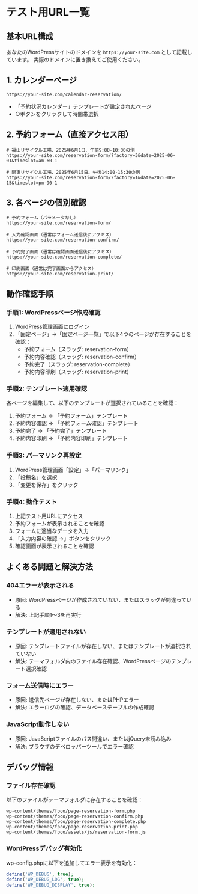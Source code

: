 # テスト用URL一覧

## 基本URL構成
あなたのWordPressサイトのドメインを `https://your-site.com` として記載しています。
実際のドメインに置き換えてご使用ください。

## 1. カレンダーページ
```
https://your-site.com/calendar-reservation/
```
- 「予約状況カレンダー」テンプレートが設定されたページ
- ○ボタンをクリックして時間帯選択

## 2. 予約フォーム（直接アクセス用）
```
# 福山リサイクル工場、2025年6月1日、午前9:00-10:00の例
https://your-site.com/reservation-form/?factory=3&date=2025-06-01&timeslot=am-60-1

# 関東リサイクル工場、2025年6月15日、午後14:00-15:30の例
https://your-site.com/reservation-form/?factory=1&date=2025-06-15&timeslot=pm-90-1
```

## 3. 各ページの個別確認
```
# 予約フォーム（パラメータなし）
https://your-site.com/reservation-form/

# 入力確認画面（通常はフォーム送信後にアクセス）
https://your-site.com/reservation-confirm/

# 予約完了画面（通常は確認画面送信後にアクセス）
https://your-site.com/reservation-complete/

# 印刷画面（通常は完了画面からアクセス）
https://your-site.com/reservation-print/
```

## 動作確認手順

### 手順1: WordPressページ作成確認
1. WordPress管理画面にログイン
2. 「固定ページ」→「固定ページ一覧」で以下4つのページが存在することを確認：
   - 予約フォーム（スラッグ: reservation-form）
   - 予約内容確認（スラッグ: reservation-confirm）
   - 予約完了（スラッグ: reservation-complete）
   - 予約内容印刷（スラッグ: reservation-print）

### 手順2: テンプレート適用確認
各ページを編集して、以下のテンプレートが選択されていることを確認：
1. 予約フォーム → 「予約フォーム」テンプレート
2. 予約内容確認 → 「予約フォーム確認」テンプレート
3. 予約完了 → 「予約完了」テンプレート
4. 予約内容印刷 → 「予約内容印刷」テンプレート

### 手順3: パーマリンク再設定
1. WordPress管理画面「設定」→「パーマリンク」
2. 「投稿名」を選択
3. 「変更を保存」をクリック

### 手順4: 動作テスト
1. 上記テスト用URLにアクセス
2. 予約フォームが表示されることを確認
3. フォームに適当なデータを入力
4. 「入力内容の確認 →」ボタンをクリック
5. 確認画面が表示されることを確認

## よくある問題と解決方法

### 404エラーが表示される
- 原因: WordPressページが作成されていない、またはスラッグが間違っている
- 解決: 上記手順1〜3を再実行

### テンプレートが適用されない
- 原因: テンプレートファイルが存在しない、またはテンプレートが選択されていない
- 解決: テーマフォルダ内のファイル存在確認、WordPressページのテンプレート選択確認

### フォーム送信時にエラー
- 原因: 送信先ページが存在しない、またはPHPエラー
- 解決: エラーログの確認、データベーステーブルの作成確認

### JavaScript動作しない  
- 原因: JavaScriptファイルのパス間違い、またはjQuery未読み込み
- 解決: ブラウザのデベロッパーツールでエラー確認

## デバッグ情報

### ファイル存在確認
以下のファイルがテーマフォルダに存在することを確認：
```
wp-content/themes/fpco/page-reservation-form.php
wp-content/themes/fpco/page-reservation-confirm.php  
wp-content/themes/fpco/page-reservation-complete.php
wp-content/themes/fpco/page-reservation-print.php
wp-content/themes/fpco/assets/js/reservation-form.js
```

### WordPressデバッグ有効化
wp-config.phpに以下を追加してエラー表示を有効化：
```php
define('WP_DEBUG', true);
define('WP_DEBUG_LOG', true);  
define('WP_DEBUG_DISPLAY', true);
```